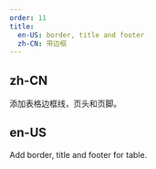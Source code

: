 ```yaml
---
order: 11
title:
  en-US: border, title and footer
  zh-CN: 带边框
---
```


## zh-CN

添加表格边框线，页头和页脚。

## en-US

Add border, title and footer for table.
